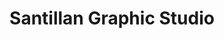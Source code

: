 ---
title: "Santillan Graphic Studio"
url: /panabo-city/santillan-graphic-studio/
shop: copyshop
---